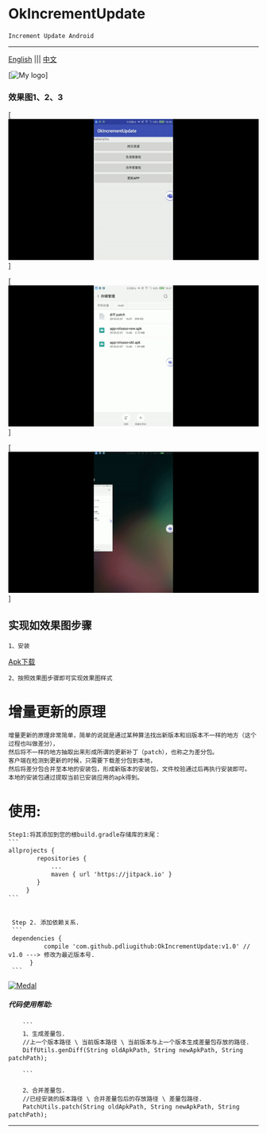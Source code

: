 # OkIncrementUpdate
    Increment Update Android

***

[English](/README.md)  |||  [中文](/README_ZH.md)

[![My logo](https://avatars2.githubusercontent.com/u/18112904?s=400&u=0c9b3829937d677b3aaaf2783747fadbfaf1c33d&v=4)]

### 效果图1、2、3

[![拷贝、分包](/gifs/gif_30.gif)]

[![合并](/gifs/gif_50.gif)]

[![更新](/gifs/gif_end.gif)]

## 实现如效果图步骤
    1、安装
[Apk下载](/apks/app-release.apk)

    2、按照效果图步骤即可实现效果图样式

# 增量更新的原理
    增量更新的原理非常简单，简单的说就是通过某种算法找出新版本和旧版本不一样的地方（这个过程也叫做差分），
    然后将不一样的地方抽取出来形成所谓的更新补丁（patch），也称之为差分包。
    客户端在检测到更新的时候，只需要下载差分包到本地，
    然后将差分包合并至本地的安装包，形成新版本的安装包，文件校验通过后再执行安装即可。
    本地的安装包通过提取当前已安装应用的apk得到。

# 使用:

    Step1:将其添加到您的根build.gradle存储库的末尾：
    ```
    allprojects {
         	repositories {
         		...
         		maven { url 'https://jitpack.io' }
         	}
         }
    ```


     Step 2. 添加依赖关系.
     ```
     dependencies {
          	  compile 'com.github.pdliugithub:OkIncrementUpdate:v1.0' // v1.0 ---> 修改为最近版本号.
          }
     ```


[![Medal](https://jitpack.io/v/pdliugithub/OkIncrementUpdate.svg)](https://jitpack.io/#pdliugithub/OkIncrementUpdate)


##### 代码使用帮助:
        ```
        1、生成差量包.
        //上一个版本路径 \ 当前版本路径 \ 当前版本与上一个版本生成差量包存放的路径.
        DiffUtils.genDiff(String oldApkPath, String newApkPath, String patchPath);

        ```

        2、合并差量包.
        //已经安装的版本路径 \ 合并差量包后的存放路径 \ 差量包路径.
        PatchUtils.patch(String oldApkPath, String newApkPath, String patchPath);


***


